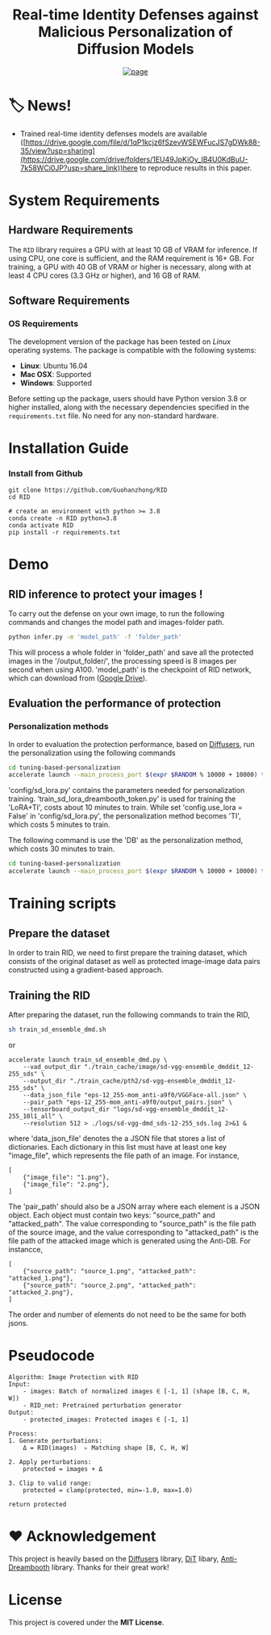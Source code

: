 <p align="center">

  <h1 align="center">Real-time Identity Defenses against Malicious Personalization of Diffusion Models</h1>
</p>
  <p align="center">
    <a href="http://arxiv.org/abs/2412.09844"><img alt='page' src="https://img.shields.io/badge/Arxix-2412.09844-red"></a>
  </p>

# :label: News!

* Trained real-time identity defenses models are available ([https://drive.google.com/file/d/1qP1kcjz6fSzevWSEWFucJS7gDWk88-35/view?usp=sharing](https://drive.google.com/drive/folders/1EU49JpKiOy_IB4U0KdBuU-7k58WCi0JP?usp=share_link))here</a> to reproduce results in this paper.

# System Requirements

## Hardware Requirements

The `RID` library requires a GPU with at least 10 GB of VRAM for inference. If using CPU, one core is sufficient, and the RAM requirement is 16+ GB. For training, a GPU with 40 GB of VRAM or higher is necessary, along with at least 4 CPU cores (3.3 GHz or higher), and 16 GB of RAM. 

## Software Requirements

### OS Requirements

The development version of the package has been tested on *Linux* operating systems. The package is compatible with the following systems:

- **Linux**: Ubuntu 16.04
- **Mac OSX**: Supported
- **Windows**: Supported

Before setting up the package, users should have Python version 3.8 or higher installed, along with the necessary dependencies specified in the `requirements.txt` file. No need for any non-standard hardware.


# Installation Guide

### Install from Github
```
git clone https://github.com/Guohanzhong/RID
cd RID

# create an environment with python >= 3.8
conda create -n RID python=3.8
conda activate RID
pip install -r requirements.txt
```

# Demo

## RID inference to protect your images !
To carry out the defense on your own image, to run the following commands and changes the model path and images-folder path.
```sh
python infer.py -m 'model_path' -f 'folder_path' 
```
This will process a whole folder in 'folder_path' and save all the protected images in the '/output_folder/', the processing speed is 8 images per second when using A100.
'model_path' is the checkpoint of RID network, which can download from ([Google Drive](https://drive.google.com/drive/folders/1EU49JpKiOy_IB4U0KdBuU-7k58WCi0JP?usp=share_link)).

## Evaluation the performance of protection
### Personalization methods 
In order to evaluation the protection performance, based on [Diffusers](https://github.com/huggingface/diffusers), run the personalization using the following commands
```sh
cd tuning-based-personalization
accelerate launch --main_process_port $(expr $RANDOM % 10000 + 10000) train_sd_lora_dreambooth_token.py  --config=config/sd_lora.py  
```
'config/sd_lora.py' contains the parameters needed for personalization training. ‘train_sd_lora_dreambooth_token.py' is used for training the 'LoRA+TI', costs about 10 minutes to train. While set 'config.use_lora = False' in 'config/sd_lora.py', the personalization method becomes 'TI', which costs 5 minutes to train.

The following command is use the 'DB' as the personalization method, which costs 30 minutes to train.
```sh
cd tuning-based-personalization
accelerate launch --main_process_port $(expr $RANDOM % 10000 + 10000) train_sd_dreambooth_token.py  --config=config/sd.py  
```

# Training scripts

## Prepare the dataset

In order to train RID, we need to first prepare the training dataset, which consists of the original dataset as well as protected image-image data pairs constructed using a gradient-based approach.

## Training the RID

After preparing the dataset, run the following commands to train the RID,
```sh
sh train_sd_ensemble_dmd.sh
```
or
```
accelerate launch train_sd_ensemble_dmd.py \
    --vad_output_dir "./train_cache/image/sd-vgg-ensemble_dmddit_12-255_sds" \
    --output_dir "./train_cache/pth2/sd-vgg-ensemble_dmddit_12-255_sds" \
    --data_json_file "eps-12_255-mom_anti-a9f0/VGGFace-all.json" \
    --pair_path "eps-12_255-mom_anti-a9f0/output_pairs.json" \
    --tensorboard_output_dir "logs/sd-vgg-ensemble_dmddit_12-255_10l1_all" \
    --resolution 512 > ./logs/sd-vgg-dmd_sds-12-255_sds.log 2>&1 &
```
where 'data_json_file' denotes the a JSON file that stores a list of dictionaries. Each dictionary in this list must have at least one key "image_file", which represents the file path of an image.
For instance, 
```
[
    {"image_file": "1.png"},
    {"image_file": "2.png"},
]
```
The 'pair_path' should also be a JSON array where each element is a JSON object. Each object must contain two keys: "source_path" and "attacked_path". The value corresponding to "source_path" is the file path of the source image, and the value corresponding to "attacked_path" is the file path of the attacked image which is generated using the Anti-DB. 
For instancce, 
```
[
    {"source_path": "source_1.png", "attacked_path": "attacked_1.png"},
    {"source_path": "source_2.png", "attacked_path": "attacked_2.png"},
]
```
The order and number of elements do not need to be the same for both jsons.

# Pseudocode
```pseudocode
Algorithm: Image Protection with RID
Input: 
    - images: Batch of normalized images ∈ [-1, 1] (shape [B, C, H, W])
    - RID_net: Pretrained perturbation generator
Output: 
    - protected_images: Protected images ∈ [-1, 1]

Process:
1. Generate perturbations:
    Δ = RID(images)  ▹ Matching shape [B, C, H, W]
    
2. Apply perturbations:
    protected = images + Δ
    
3. Clip to valid range:
    protected = clamp(protected, min=-1.0, max=1.0)

return protected
```
# :hearts: Acknowledgement

This project is heavily based on the [Diffusers](https://github.com/huggingface/diffusers) library, [DiT](https://github.com/facebookresearch/DiT) libary, [Anti-Dreambooth](https://github.com/VinAIResearch/Anti-DreamBooth) library.
Thanks for their great work!


# License
This project is covered under the **MIT License**.
